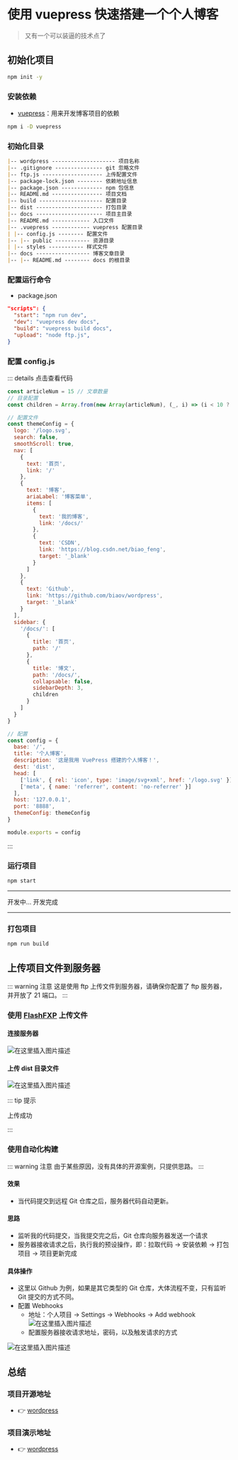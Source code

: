 # 使用 vuepress 快速搭建一个个人博客

> 又有一个可以装逼的技术点了

## 初始化项目

```sh
npm init -y
```

### 安装依赖

- [vuepress](https://vuepress.vuejs.org/zh/)：用来开发博客项目的依赖

```sh
npm i -D vuepress
```

### 初始化目录

```md
|-- wordpress -------------------- 项目名称
|-- .gitignore --------------- git 忽略文件
|-- ftp.js ------------------- 上传配置文件
|-- package-lock.json -------- 依赖地址信息
|-- package.json ------------- npm 包信息
|-- README.md ---------------- 项目文档
|-- build -------------------- 配置目录
|-- dist --------------------- 打包目录
|-- docs --------------------- 项目主目录
|-- README.md ------------ 入口文件
|-- .vuepress ------------ vuepress 配置目录
| |-- config.js -------- 配置文件
|-- |-- public ----------- 资源目录
| |-- styles ----------- 样式文件
|-- docs ----------------- 博客文章目录
|-- |-- README.md -------- docs 的根目录
```

### 配置运行命令

- package.json

```json
"scripts": {
  "start": "npm run dev",
  "dev": "vuepress dev docs",
  "build": "vuepress build docs",
  "upload": "node ftp.js",
}
```

### 配置 config.js

::: details 点击查看代码

```js
const articleNum = 15 // 文章数量
// 目录配置
const children = Array.from(new Array(articleNum), (_, i) => (i < 10 ? '0' + i : String(i))) // 初始化

// 配置文件
const themeConfig = {
  logo: '/logo.svg',
  search: false,
  smoothScroll: true,
  nav: [
    {
      text: '首页',
      link: '/'
    },
    {
      text: '博客',
      ariaLabel: '博客菜单',
      items: [
        {
          text: '我的博客',
          link: '/docs/'
        },
        {
          text: 'CSDN',
          link: 'https://blog.csdn.net/biao_feng',
          target: '_blank'
        }
      ]
    },
    {
      text: 'Github',
      link: 'https://github.com/biaov/wordpress',
      target: '_blank'
    }
  ],
  sidebar: {
    '/docs/': [
      {
        title: '首页',
        path: '/'
      },
      {
        title: '博文',
        path: '/docs/',
        collapsable: false,
        sidebarDepth: 3,
        children
      }
    ]
  }
}

// 配置
const config = {
  base: '/',
  title: '个人博客',
  description: '这是我用 VuePress 搭建的个人博客！',
  dest: 'dist',
  head: [
    ['link', { rel: 'icon', type: 'image/svg+xml', href: '/logo.svg' }],
    ['meta', { name: 'referrer', content: 'no-referrer' }]
  ],
  host: '127.0.0.1',
  port: '8888',
  themeConfig: themeConfig
}

module.exports = config
```

:::

### 运行项目

```sh
npm start
```

---

开发中...
开发完成

---

### 打包项目

```sh
npm run build
```

## 上传项目文件到服务器

::: warning 注意
这是使用 ftp 上传文件到服务器，请确保你配置了 ftp 服务器，并开放了 21 端口。
:::

### 使用 [FlashFXP](https://www.flashfxp.com/) 上传文件

#### 连接服务器

![在这里插入图片描述](https://i-blog.csdnimg.cn/blog_migrate/d0f912c3c7e43848f555ebc92d1c4d3a.png#pic_center)

#### 上传 dist 目录文件

![在这里插入图片描述](https://i-blog.csdnimg.cn/blog_migrate/7a61350374858a26dcbf5da9ddc3cb52.png#pic_center)

::: tip 提示

上传成功

:::

### 使用自动化构建

::: warning 注意
由于某些原因，没有具体的开源案例，只提供思路。
:::

#### 效果

- 当代码提交到远程 Git 仓库之后，服务器代码自动更新。

#### 思路

- 监听我的代码提交，当我提交完之后，Git 仓库向服务器发送一个请求
- 服务器接收请求之后，执行我的预设操作，即：拉取代码 -> 安装依赖 -> 打包项目 -> 项目更新完成

#### 具体操作

- 这里以 Github 为例，如果是其它类型的 Git 仓库，大体流程不变，只有监听 Git 提交的方式不同。
- 配置 Webhooks
  - 地址：个人项目 -> Settings -> Webhooks -> Add webhook
    ![在这里插入图片描述](https://i-blog.csdnimg.cn/blog_migrate/3fe5a673f81da18499c4aff35fc54a57.png#pic_center)
  - 配置服务器接收请求地址，密码，以及触发请求的方式

![在这里插入图片描述](https://i-blog.csdnimg.cn/blog_migrate/5c627adcd5e6015fa539a670db5af595.png#pic_center)

## 总结

### 项目开源地址

- &#x1F449; [wordpress](https://github.com/biaov/wordpress)

### 项目演示地址

- &#x1F449; [wordpress](http://wordpress.biaov.cn/)
